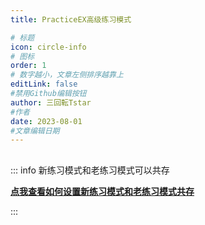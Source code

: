 ```yaml
---
title: PracticeEX高级练习模式

# 标题
icon: circle-info
# 图标
order: 1
# 数字越小，文章左侧排序越靠上
editLink: false
#禁用Github编辑按钮
author: 三回転Tstar
#作者
date: 2023-08-01
#文章编辑日期
---
```


## 

::: info 新练习模式和老练习模式可以共存

[**点我查看如何设置新练习模式和老练习模式共存**](\guide\FAQ\In-Games\BasePractice.md)

:::





